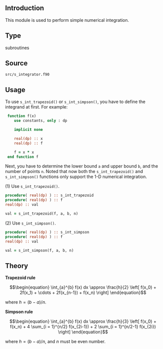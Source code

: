 ## Introduction

This module is used to perform simple numerical integration.

## Type

subroutines

## Source

`src/s_integrator.f90`

## Usage

To use `s_int_trapezoid()` or `s_int_simpson()`, you have to define the integrand at first. For example:

```fortran
 function f(x)
    use constants, only : dp

    implicit none

    real(dp) :: x
    real(dp) :: f

    f = x * x
 end function f
```

Next, you have to determine the lower bound `a` and upper bound `b`, and the number of points `n`. Noted that now both the `s_int_trapezoid()` and `s_int_simpson()` functions only support the 1-D numerical integration.

(1) Use `s_int_trapezoid()`.

```fortran
procedure( real(dp) ) :: s_int_trapezoid
procedure( real(dp) ) :: f
real(dp) :: val

val = s_int_trapezoid(f, a, b, n)
```

(2) Use `s_int_simpson()`.

```fortran
procedure( real(dp) ) :: s_int_simpson
procedure( real(dp) ) :: f
real(dp) :: val

val = s_int_simpson(f, a, b, n)
```

## Theory

**Trapezoid rule**

```math
\begin{equation}
\int_{a}^{b} f(x) dx \approx
\frac{h}{2}
\left[
f(x_0) + 2f(x_1) + \cdots + 2f(x_{n-1}) + f(x_n)
\right]
\end{equation}
```

where $h = (b-a)/n$.

**Simpson rule**

```math
\begin{equation}
\int_{a}^{b} f(x) dx \approx
\frac{h}{3}
\left[
f(x_0) + f(x_n) +
4 \sum_{i = 1}^{n/2} f(x_{2i-1}) +
2 \sum_{i = 1}^{n/2-1} f(x_{2i})
\right]
\end{equation}
```

where $h = (b-a)/n$, and $n$ must be even number.
